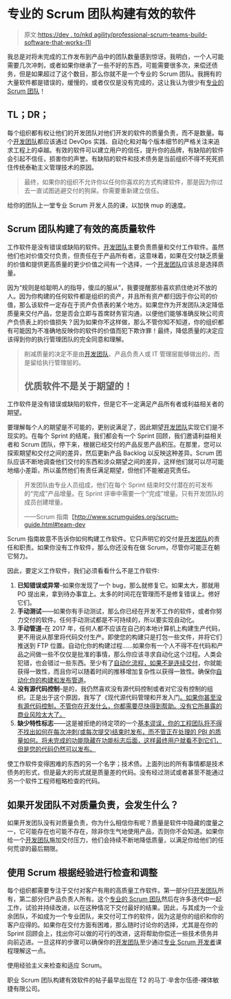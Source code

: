 # 专业的 Scrum 团队构建有效的软件

> 原文:[https://dev . to/nkd agility/professional-scrum-teams-build-software-that-works-l1l](https://dev.to/nkdagility/professional-scrum-teams-build-software-that-works-l1l)

我总是对将未完成的工作发布到产品中的团队数量感到惊讶。我明白，一个人可能需要几次冲刺，或者如果你继承了一些不好的东西，可能需要很多次，来偿还债务，但是如果超过了这个数目，那么你就不是一个专业的 Scrum 团队。我拥有的大量软件都是错误的，缓慢的，或者仅仅是没有完成的，这让我认为很少有[专业的 Scrum 团队](https://nkdagility.com/scrum-tapas-importance-professionalism/)！

## TL；DR；

每个组织都有权让他们的开发团队对他们开发的软件的质量负责，而不是数量。每个[开发团队](https://nkdagility.com/training/courses/professional-scrum-developer-training/)都应该通过 DevOps 实践、自动化和对每个版本细节的严格关注来追求工程上的卓越。有效的软件可以建立用户的信任，提升你的品牌，有缺陷的软件会引起不信任，损害你的声誉。有缺陷的软件和技术债务是当前组织不得不死死抓住传统泰勒主义管理技术的原因。

> 最终，如果你的组织不允许你以任何你喜欢的方式构建软件，那是因为你过去一直试图逃避交付的狗屎。你需要重新建立信任。

给你的团队上一堂专业 Scrum 开发人员的课，以加快 mup 的速度。

## Scrum 团队构建了有效的高质量软件

工作软件是没有错误或缺陷的软件。[开发团队](https://nkdagility.com/training/courses/professional-scrum-developer-training/)主要负责质量和交付工作软件。虽然他们也对价值交付负责，但责任在于产品所有者。这意味着，如果在交付缺乏质量的价值和提供更高质量的更少价值之间有一个选择，一个[开发团队](https://nkdagility.com/training/courses/professional-scrum-developer-training/)应该总是选择质量。

因为“规则是给聪明人的指导，傻瓜的服从”，我要提醒那些喜欢抓住绝对不放的人。因为你构建的任何软件都是组织的资产，并且所有资产都归因于你公司的价值，那么该软件一定存在于资产负债表的某个地方。如果您作为开发团队决定降低质量来交付产品，您是否会立即与首席财务官沟通，以便他们能够准确反映公司资产负债表上的价值损失？因为如果你不这样做，那么不管你知不知道，你的组织都有可能因为不准确地反映你的软件的价值而犯下欺诈罪！最终，降低质量的决定应该得到你的执行管理团队的完全同意和理解。

> 削减质量的决定不是由[开发团队](https://nkdagility.com/training/courses/professional-scrum-developer-training/)、产品负责人或 IT 管理层能够做出的，而是留给执行管理层的。
> 
> ## [](#quality-software-is-not-about-expectations)优质软件不是关于期望的！

工作软件是没有错误或缺陷的软件，但是它不一定满足产品所有者或利益相关者的期望。

要理解每个人的期望是不可能的，更别说满足了，因此期望[开发团队](https://nkdagility.com/training/courses/professional-scrum-developer-training/)实现它们是不现实的。在每个 Sprint 的结尾，我们都会有一个 Sprint 回顾，我们邀请利益相关者和 Scrum 团队，停下来，根据已经交付的产品反思产品积压。在那里，您可以探索期望和交付之间的差异，然后更新产品 Backlog 以反映这种差异。Scrum 团队应该不断地调查他们交付的东西和涉众期望之间的差异，这样他们就可以尽可能地缩小差距，所以虽然他们有责任满足期望，但他们不能被追究责任。

> 开发团队由专业人员组成，他们在每个 Sprint 结束时交付潜在的可发布的“完成”产品增量。在 Sprint 评审中需要一个“完成”增量。只有开发团队的成员创建增量。
> 
> ——Scrum 指南【http://www.scrumguides.org/scrum-guide.html#team-dev

Scrum 指南故意不告诉你如何构建工作软件。它只声明它的交付是[开发团队](https://nkdagility.com/training/courses/professional-scrum-developer-training/)的责任和职责。如果你没有工作软件，那么你还没有在做 Scrum，尽管你可能正在朝它努力。

因此，要定义工作软件，我们必须看看什么不是工作软件:

1.  **已知错误或异常**–如果你发现了一个 bug，那么就修复它。如果太大，那就用 PO 提出来，拿到待办事宜上。太多的时间花在管理而不是修复错误上。修好它们。
2.  **手动测试**——如果你有手动测试，那么你已经在开发不工作的软件，或者你努力交付的软件。任何手动测试都是不可持续的，所以要实现自动化。
3.  **手动管道**–在 2017 年，任何人都不应该在自己的本地计算机上构建生产代码，更不用说从那里将代码交付生产。即使您的构建只是打包一些文件，并将它们推送到 FTP 位置。自动化你的构建过程……如果你有一个人不得不在代码和产品之间做一些不仅仅是批准的事情，那么你应该寻求自动化这个过程。人类会犯错，也会错过一些东西。至少有了[自动化流程，如果不是连续交付](https://nkdagility.com/continuous-deliver-sprint/)，你就能获得一致性，而且你可以随着时间的推移增加复杂性以获得一致性。确保你[自动化你的构建和发布管道](https://nkdagility.com/building-release-pipeline-release-management-visual-studio-2013/)。
4.  **没有源代码控制**–是的，我仍然喜欢没有源代码控制或者对它没有控制的组织。正是出于这个原因，我写了《现代源代码管理和开发入门[。如果你甚至没有源代码控制，不管你在开发什么，你都需要尽快得到帮助。没有它所暴露的商业风险太大了。](https://dev.to/mrhinsh/getting-started-with-a-modern-source-control-system-and-devops-13og-temp-slug-4418693)
5.  **缺少特性标志**——这是被拒绝的待定项的一个[基本谬误，你的工程团队将不得不找出如何在每次冲刺(或每次提交)结束时发布，而不管正在处理的 PBI 的质量如何。将未完成的功能隐藏在功能标志后面，这样最终用户就看不到它们，但是您的代码仍然可以发布。](https://nkdagility.com/the-fallacy-of-the-rejected-backlog-item/)

使工作软件变得困难的东西的另一个名字；技术债。上面列出的所有事情都是技术债务的形式，但是最大的形式就是质量差的代码。没有经过测试或者甚至不能通过另一个软件工程师粗略检查的代码。

## 如果开发团队不对质量负责，会发生什么？

如果开发团队没有对质量负责，你为什么相信你有呢？质量是软件中隐藏的度量之一，它可能存在也可能不存在，除非你生气地使用产品，否则你不会知道。如果你给一个[开发团队](https://nkdagility.com/training/courses/professional-scrum-developer-training/)施加交付压力，他们会持续不断地降低质量，以满足你给他们的任何荒谬的最后期限。

## [](#use-scrum-to-inspect-and-adapt-empirically)使用 Scrum 根据经验进行检查和调整

每个组织都需要专注于交付对客户有用的高质量工作软件。第一部分归[开发团队](https://nkdagility.com/training/courses/professional-scrum-developer-training/)所有，第二部分归产品负责人所有。这个[专业的 Scrum 团队](https://nkdagility.com/training/scrum-training/)然后在许多迭代中一起工作，试验并持续改进，以在这种情况下交付最好的结果。因此，与其成为一个业余团队，不如成为一个专业团队，来交付可工作的软件，因为这是你的组织和你的客户应得的。如果你在交付方面有困难，那么随时讨论你的选择，尤其是在你的 Sprint 回顾会上，找出你可以做的可行的改进，这将帮助你偿还一些技术债务并向前迈进。一旦这样的步骤可以确保你的[开发团队](https://nkdagility.com/training/courses/professional-scrum-developer-training/)至少通过[专业 Scrum 开发者](https://nkdagility.com/training/courses/professional-scrum-developer-training/)课程理解这一点。

使用经验主义来检查和适应 Scrum。

职业 Scrum 团队构建有效软件的帖子最早出现在 T2 的马丁·辛舍尔伍德-裸体敏捷有限公司。